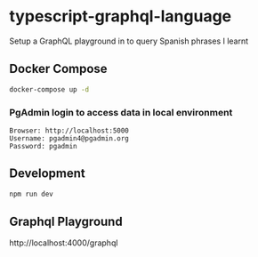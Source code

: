 # typescript-graphql-language

Setup a GraphQL playground in to query Spanish phrases I learnt

## Docker Compose

```bash
docker-compose up -d
```

### PgAdmin login to access data in local environment

```
Browser: http://localhost:5000
Username: pgadmin4@pgadmin.org
Password: pgadmin
```

## Development

```bash
npm run dev
```

## Graphql Playground

http://localhost:4000/graphql
